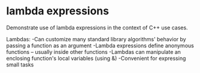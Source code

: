 # lambda expressions
Demonstrate use of lambda expressions in the context of C++ <algorithm> use cases.

Lambdas:
  -Can customize many standard library algorithms' behavior by passing a function as an argument
  -Lambda expressions define anonymous functions – usually inside other functions
  -Lambdas can manipulate an enclosing function's local variables (using &)
  -Convenient for expressing small tasks
